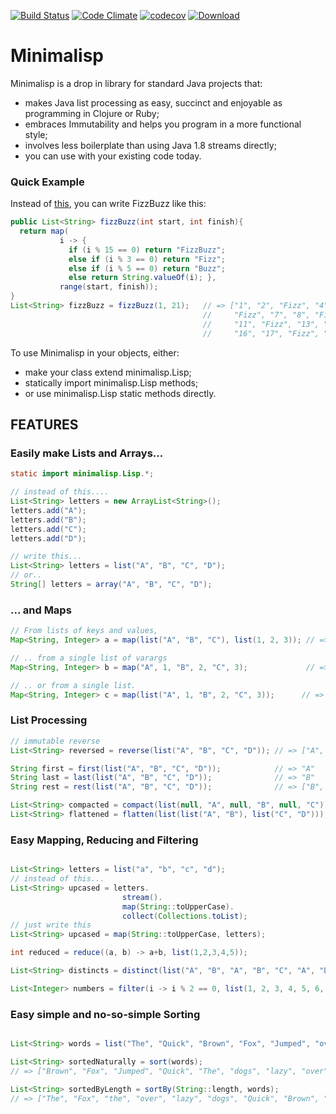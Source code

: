 [![Build Status](https://travis-ci.org/craigmdavidson/minimalisp.svg?branch=master)](https://travis-ci.org/craigmdavidson/minimalisp) [![Code Climate](https://codeclimate.com/github/craigmdavidson/minimalisp/badges/gpa.svg)](https://codeclimate.com/github/craigmdavidson/minimalisp) [![codecov](https://codecov.io/gh/craigmdavidson/minimalisp/branch/master/graph/badge.svg)](https://codecov.io/gh/craigmdavidson/minimalisp) [ ![Download](https://api.bintray.com/packages/craigmdavidson/minimalisp/minimalisp/images/download.svg) ](https://bintray.com/craigmdavidson/minimalisp/minimalisp/_latestVersion)

# Minimalisp

Minimalisp is a drop in library for standard Java projects that:
 - makes Java list processing as easy, succinct and enjoyable as programming in Clojure or Ruby;
 - embraces Immutability and helps you program in a more functional style; 
 - involves less boilerplate than using Java 1.8 streams directly;
 - you can use with your existing code today.

### Quick Example

Instead of [this](https://github.com/EnterpriseQualityCoding/FizzBuzzEnterpriseEdition), you can write FizzBuzz like this:

```java
public List<String> fizzBuzz(int start, int finish){
  return map( 
           i -> {
             if (i % 15 == 0) return "FizzBuzz";
             else if (i % 3 == 0) return "Fizz";
             else if (i % 5 == 0) return "Buzz";
             else return String.valueOf(i); },
           range(start, finish));
}
List<String> fizzBuzz = fizzBuzz(1, 21);   // => ["1", "2", "Fizz", "4", "Buzz", 
                                           //     "Fizz", "7", "8", "Fizz", "Buzz", 
                                           //     "11", "Fizz", "13", "14", "FizzBuzz", 
                                           //     "16", "17", "Fizz", "19", "Buzz"]
```

To use Minimalisp in your objects, either:
* make your class extend minimalisp.Lisp; 
* statically import minimalisp.Lisp methods;
* or use  minimalisp.Lisp static methods directly.

## FEATURES

### Easily make Lists and Arrays...
```java
static import minimalisp.Lisp.*;

// instead of this....
List<String> letters = new ArrayList<String>();
letters.add("A");
letters.add("B");
letters.add("C");
letters.add("D");

// write this...
List<String> letters = list("A", "B", "C", "D");
// or..
String[] letters = array("A", "B", "C", "D");
```

### ... and Maps
```java
// From lists of keys and values,
Map<String, Integer> a = map(list("A", "B", "C"), list(1, 2, 3)); // => { "A" : 1, "B" : 2, "C" : 3 }

// .. from a single list of varargs
Map<String, Integer> b = map("A", 1, "B", 2, "C", 3);             // => { "A" : 1, "B" : 2, "C" : 3 }

// .. or from a single list.
Map<String, Integer> c = map(list("A", 1, "B", 2, "C", 3));      // => { "A" : 1, "B" : 2, "C" : 3 }

```

### List Processing 
```java
// immutable reverse
List<String> reversed = reverse(list("A", "B", "C", "D")); // => ["A", "B", "C", "D"]

String first = first(list("A", "B", "C", "D"));            // => "A"
String last = last(list("A", "B", "C", "D"));              // => "B"
String rest = rest(list("A", "B", "C", "D"));              // => ["B", "C", "D"]

List<String> compacted = compact(list(null, "A", null, "B", null, "C")); //=> ["A", "B", "C"]
List<String> flattened = flatten(list(list("A", "B"), list("C", "D")));  //=> ["A", "B", "C", "D"]
```


### Easy Mapping, Reducing and Filtering
```java

List<String> letters = list("a", "b", "c", "d");
// instead of this...
List<String> upcased = letters.
                         stream().
                         map(String::toUpperCase).
                         collect(Collections.toList);
// just write this
List<String> upcased = map(String::toUpperCase, letters); 

int reduced = reduce((a, b) -> a+b, list(1,2,3,4,5));                       // 15

List<String> distincts = distinct(list("A", "B", "A", "B", "C", "A", "D")); // => ["A", "B", "C", "D"]

List<Integer> numbers = filter(i -> i % 2 == 0, list(1, 2, 3, 4, 5, 6, 7)); // => [2, 4, 6]
```

### Easy simple and no-so-simple Sorting
```java

List<String> words = list("The", "Quick", "Brown", "Fox", "Jumped", "over", "the", "lazy", "dogs");

List<String> sortedNaturally = sort(words);      
// => ["Brown", "Fox", "Jumped", "Quick", "The", "dogs", "lazy", "over", "the"];

List<String> sortedByLength = sortBy(String::length, words); 
// => ["The", "Fox", "the", "over", "lazy", "dogs", "Quick", "Brown", "Jumped"];
```






